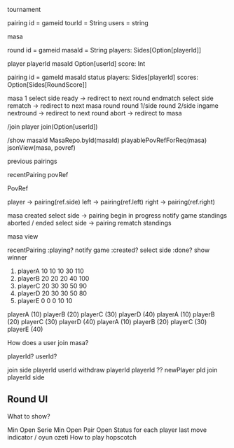 tournament

pairing
id = gameid
tourId = String
users = string



masa

round
id = gameid
masaId = String
players: Sides[Option[playerId]]

player
playerId
masaId
Option[userId]
score: Int

pairing
id = gameId
masaId
status
players: Sides[playerId]
scores: Option[Sides[RoundScore]]

masa 1
  select side
  ready -> redirect to next round
  endmatch
    select side
    rematch -> redirect to next masa round
round 1/side
round 2/side
  ingame
  nextround -> redirect to next round
  abort -> redirect to masa

/join
player join(Option[userId])

/show masaId
MasaRepo.byId(masaId)
playablePovRefForReq(masa)
jsonView(masa, povref)

previous pairings

recentPairing povRef

PovRef

player -> pairing(ref.side)
left -> pairing(ref.left)
right -> pairing(ref.right)


masa
created
  select side -> pairing
  begin
in progress
  notify game
  standings
aborted / ended
  select side -> pairing
  rematch
  standings

masa view

recentPairing
  :playing?
    notify game
  :created?
    select side
  :done?
    show winner

1. playerA  10 10 10 30 110
2. playerB  20 20 20 40 100
3. playerC  20 30 30 50 90
4. playerD  20 30 30 50 80
5. playerE  0   0  0 10 10

playerA (10) playerB (20) playerC (30) playerD (40)
playerA (10) playerB (20) playerC (30) playerD (40)
playerA (10) playerB (20) playerC (30) playerE (40)


How does a user join masa?

playerId?
userId?

join side playerId userId
  withdraw playerId
  playerId ?? newPlayer pId
    join playerId side


## Round UI

What to show?

Min Open Serie
Min Open Pair
Open Status for each player
last move indicator / oyun ozeti
How to play hopscotch
